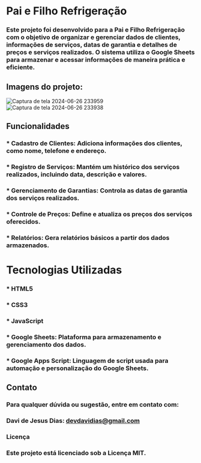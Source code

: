 # Pai e Filho Refrigeração

### Este projeto foi desenvolvido para a Pai e Filho Refrigeração com o objetivo de organizar e gerenciar dados de clientes, informações de serviços, datas de garantia e detalhes de preços e serviços realizados. O sistema utiliza o Google Sheets para armazenar e acessar informações de maneira prática e eficiente.

## Imagens do projeto:
![Captura de tela 2024-06-26 233959](https://github.com/DevDaviDias/Clone-calculadora-iphone/assets/157860462/dc2b52c9-2a5d-4b96-8a91-a742205d4650)
![Captura de tela 2024-06-26 233938](https://github.com/DevDaviDias/Clone-calculadora-iphone/assets/157860462/e76e3d2d-5749-41b6-a484-aa7e5ac9b1bc)

## Funcionalidades
### * Cadastro de Clientes: Adiciona informações dos clientes, como nome, telefone e endereço.
### * Registro de Serviços: Mantém um histórico dos serviços realizados, incluindo data, descrição e valores.
### * Gerenciamento de Garantias: Controla as datas de garantia dos serviços realizados.
### * Controle de Preços: Define e atualiza os preços dos serviços oferecidos.
### * Relatórios: Gera relatórios básicos a partir dos dados armazenados.




# Tecnologias Utilizadas
### * HTML5
### * CSS3
### * JavaScript
### * Google Sheets: Plataforma para armazenamento e gerenciamento dos dados.
### * Google Apps Script: Linguagem de script usada para automação e personalização do Google Sheets.





## Contato
### Para qualquer dúvida ou sugestão, entre em contato com:

### Davi de Jesus Dias: devdavidias@gmail.com
### Licença
### Este projeto está licenciado sob a Licença MIT.
